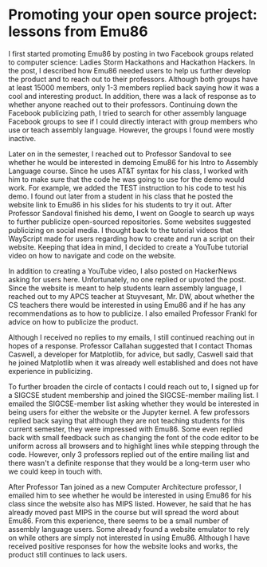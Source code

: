  # Promoting your open source project: lessons from Emu86

I first started promoting Emu86 by posting in two Facebook groups related to computer science: Ladies Storm Hackathons and Hackathon Hackers. In the post, I described how Emu86 needed users to help us further develop the product and to reach out to their professors. Although both groups have at least 15000 members, only 1-3 members replied back saying how it was a cool and interesting product. In addition, there was a lack of response as to whether anyone reached out to their professors.
Continuing down the Facebook publicizing path, I tried to search for other assembly language Facebook groups to see if I could directly interact with group members who use or teach assembly language. However, the groups I found were mostly inactive.

Later on in the semester, I reached out to Professor Sandoval to see whether he would be interested in demoing Emu86 for his Intro to Assembly Language course. Since he uses AT&T syntax for his class, I worked with him to make sure that the code he was going to use for the demo would work. For example, we added the TEST instruction to his code to test his demo. I found out later from a student in his class that he posted the website link to Emu86 in his slides for his students to try it out.
After Professor Sandoval finished his demo, I went on Google to search up ways to further publicize open-sourced repositories. Some websites suggested publicizing on social media. I thought back to the tutorial videos that WayScript made for users regarding how to create and run a script on their website. Keeping that idea in mind, I decided to create a YouTube tutorial video on how to navigate and code on the website.

In addition to creating a YouTube video, I also posted on HackerNews asking for users here. Unfortunately, no one replied or upvoted the post.
Since the website is meant to help students learn assembly language, I reached out to my APCS teacher at Stuyvesant, Mr. DW, about whether the CS teachers there would be interested in using Emu86 and if he has any recommendations as to how to publicize. I also emailed Professor Frankl for advice on how to publicize the product.

Although I received no replies to my emails, I still continued reaching out in hopes of a response. Professor Callahan suggested that I contact Thomas Caswell, a developer for Matplotlib, for advice, but sadly, Caswell said that he joined Matplotlib when it was already well established and does not have experience in publicizing.

To further broaden the circle of contacts I could reach out to, I signed up for a SIGCSE student membership and joined the SIGCSE-member mailing list. I emailed the SIGCSE-member list asking whether they would be interested in being users for either the website or the Jupyter kernel. A few professors replied back saying that although they are not teaching students for this current semester, they were impressed with Emu86. Some even replied back with small feedback such as changing the font of the code editor to be uniform across all browsers and to highlight lines while stepping through the code. However, only 3 professors replied out of the entire mailing list and there wasn't a definite response that they would be a long-term user who we could keep in touch with.

After Professor Tan joined as a new Computer Architecture professor, I emailed him to see whether he would be interested in using Emu86 for his class since the website also has MIPS listed. However, he said that he has already moved past MIPS in the course but will spread the word about Emu86.
From this experience, there seems to be a small number of assembly language users. Some already found a website emulator to rely on while others are simply not interested in using Emu86. Although I have received positive responses for how the website looks and works, the product still continues to lack users.
